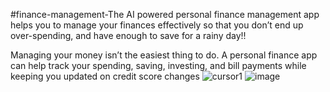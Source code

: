 #finance-management-The AI powered personal finance management app helps you to manage your finances effectively so that you don’t end up over-spending, and have enough to save for a rainy day!!

Managing your money isn’t the easiest thing to do. A personal finance app can help track your spending, saving, investing, and bill payments while keeping you updated on credit score changes
![cursor1](https://github.com/shaivishah08/finance-management-/assets/142680397/75526b12-2959-4947-a859-ba08280c8d4a)
![image](https://github.com/shaivishah08/finance-management-/assets/142680397/aec45bef-49d8-4b92-b90b-c66ecd850c29)
